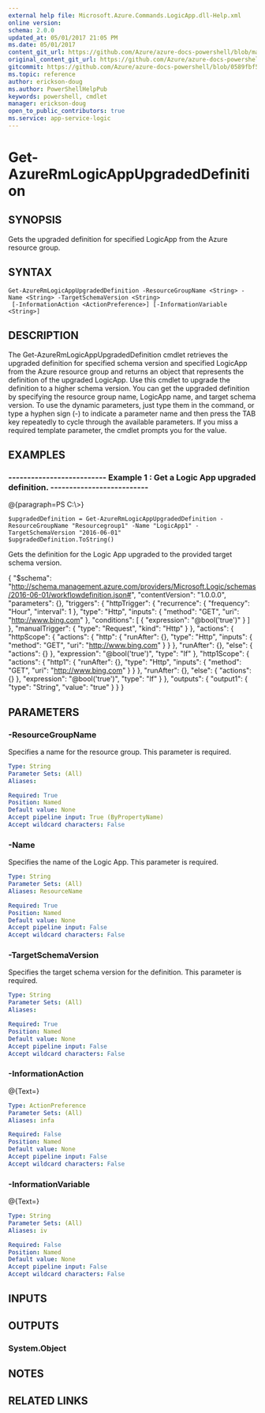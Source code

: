 ```yaml
---
external help file: Microsoft.Azure.Commands.LogicApp.dll-Help.xml
online version:
schema: 2.0.0
updated_at: 05/01/2017 21:05 PM
ms.date: 05/01/2017
content_git_url: https://github.com/Azure/azure-docs-powershell/blob/master/azureps-cmdlets-docs/ResourceManager/AzureRM.LogicApp/v1.0.8/Get-AzureRmLogicAppUpgradedDefinition.md
original_content_git_url: https://github.com/Azure/azure-docs-powershell/blob/master/azureps-cmdlets-docs/ResourceManager/AzureRM.LogicApp/v1.0.8/Get-AzureRmLogicAppUpgradedDefinition.md
gitcommit: https://github.com/Azure/azure-docs-powershell/blob/0589fbf53d27e39e0cf445261d29c64fb0859d62
ms.topic: reference
author: erickson-doug
ms.author: PowerShellHelpPub
keywords: powershell, cmdlet
manager: erickson-doug
open_to_public_contributors: true
ms.service: app-service-logic
---
```


# Get-AzureRmLogicAppUpgradedDefinition

## SYNOPSIS
Gets the upgraded definition for specified LogicApp from the Azure resource group.

## SYNTAX

```
Get-AzureRmLogicAppUpgradedDefinition -ResourceGroupName <String> -Name <String> -TargetSchemaVersion <String>
 [-InformationAction <ActionPreference>] [-InformationVariable <String>]
```

## DESCRIPTION
The Get-AzureRmLogicAppUpgradedDefinition cmdlet retrieves the upgraded definition for specified schema version and specified LogicApp from the Azure resource group and returns an object that represents the definition of the upgraded LogicApp.
Use this cmdlet to upgrade the definition to a higher schema version.
You can get the upgraded definition by specifying the resource group name, LogicApp name, and target schema version.
To use the dynamic parameters, just type them in the command, or type a hyphen sign (-) to indicate a parameter name and then press the TAB key repeatedly to cycle through the available parameters.
If you miss a required template parameter, the cmdlet prompts you for the value.

## EXAMPLES

### --------------------------  Example 1 : Get a Logic App upgraded definition.  --------------------------
@{paragraph=PS C:\\\>}

```
$upgradedDefinition = Get-AzureRmLogicAppUpgradedDefinition -ResourceGroupName "Resourcegroup1" -Name "LogicApp1" -TargetSchemaVersion "2016-06-01"
$upgradedDefinition.ToString()
```

Gets the definition for the Logic App upgraded to the provided target schema version.

{
  "$schema": "http://schema.management.azure.com/providers/Microsoft.Logic/schemas/2016-06-01/workflowdefinition.json#",
  "contentVersion": "1.0.0.0",
  "parameters": {},
  "triggers": {
    "httpTrigger": {
      "recurrence": {
        "frequency": "Hour",
        "interval": 1
      },
      "type": "Http",
      "inputs": {
        "method": "GET",
        "uri": "http://www.bing.com"
      },
      "conditions": \[
        {
          "expression": "@bool('true')"
        }
      \]
    },
    "manualTrigger": {
      "type": "Request",
      "kind": "Http"
    }
  },
  "actions": {
    "httpScope": {
      "actions": {
        "http": {
          "runAfter": {},
          "type": "Http",
          "inputs": {
            "method": "GET",
            "uri": "http://www.bing.com"
          }
        }
      },
      "runAfter": {},
      "else": {
        "actions": {}
      },
      "expression": "@bool('true')",
      "type": "If"
    },
    "http1Scope": {
      "actions": {
        "http1": {
          "runAfter": {},
          "type": "Http",
          "inputs": {
            "method": "GET",
            "uri": "http://www.bing.com"
          }
        }
      },
      "runAfter": {},
      "else": {
        "actions": {}
      },
      "expression": "@bool('true')",
      "type": "If"
    }
  },
  "outputs": {
    "output1": {
      "type": "String",
      "value": "true"
    }
  }
}

## PARAMETERS

### -ResourceGroupName
Specifies a name for the resource group.
This parameter is required.

```yaml
Type: String
Parameter Sets: (All)
Aliases: 

Required: True
Position: Named
Default value: None
Accept pipeline input: True (ByPropertyName)
Accept wildcard characters: False
```

### -Name
Specifies the name of the Logic App.
This parameter is required.

```yaml
Type: String
Parameter Sets: (All)
Aliases: ResourceName

Required: True
Position: Named
Default value: None
Accept pipeline input: False
Accept wildcard characters: False
```

### -TargetSchemaVersion
Specifies the target schema version for the definition.
This parameter is required.

```yaml
Type: String
Parameter Sets: (All)
Aliases: 

Required: True
Position: Named
Default value: None
Accept pipeline input: False
Accept wildcard characters: False
```

### -InformationAction
@{Text=}

```yaml
Type: ActionPreference
Parameter Sets: (All)
Aliases: infa

Required: False
Position: Named
Default value: None
Accept pipeline input: False
Accept wildcard characters: False
```

### -InformationVariable
@{Text=}

```yaml
Type: String
Parameter Sets: (All)
Aliases: iv

Required: False
Position: Named
Default value: None
Accept pipeline input: False
Accept wildcard characters: False
```

## INPUTS

## OUTPUTS

### System.Object

## NOTES

## RELATED LINKS


